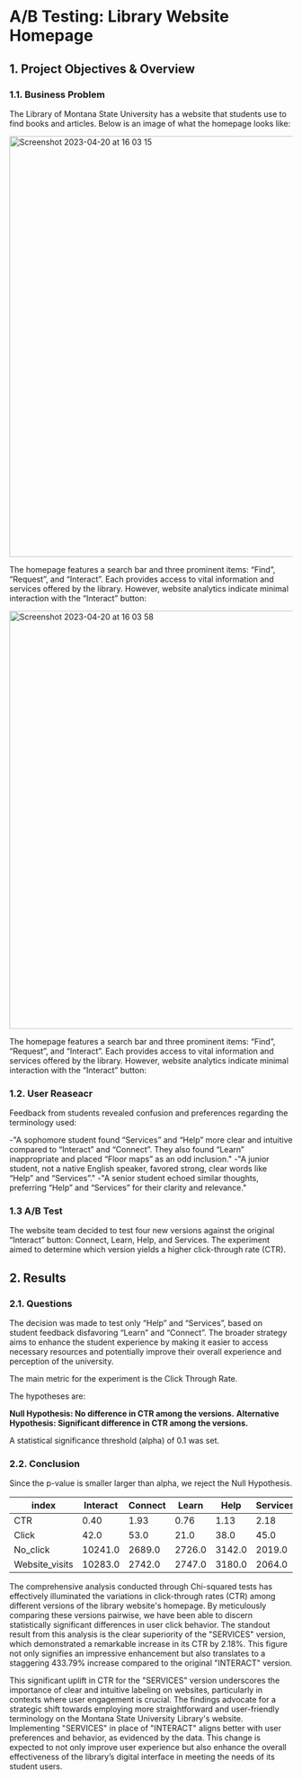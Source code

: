 # A/B Testing: Library Website Homepage

## 1. Project Objectives & Overview

### 1.1. Business Problem

The Library of Montana State University has a website that students use to find books and articles. Below is an image of what the homepage looks like:

<img width="749" alt="Screenshot 2023-04-20 at 16 03 15" src="https://user-images.githubusercontent.com/120720780/233407298-dc314f9a-38c0-4c5d-8f35-387cc6d241ce.png">

The homepage features a search bar and three prominent items: “Find”, “Request”, and “Interact”. Each provides access to vital information and services offered by the library. However, website analytics indicate minimal interaction with the “Interact” button:

<img width="744" alt="Screenshot 2023-04-20 at 16 03 58" src="https://user-images.githubusercontent.com/120720780/233407499-c41369f6-cd82-476a-9e17-c3612d5dd279.png">

The homepage features a search bar and three prominent items: “Find”, “Request”, and “Interact”. Each provides access to vital information and services offered by the library. However, website analytics indicate minimal interaction with the “Interact” button:

### 1.2. User Reaseacr

Feedback from students revealed confusion and preferences regarding the terminology used:

-"A sophomore student found “Services” and “Help” more clear and intuitive compared to “Interact” and “Connect”. They also found “Learn” inappropriate and placed “Floor maps” as an odd inclusion."
-"A junior student, not a native English speaker, favored strong, clear words like “Help” and “Services”."
-"A senior student echoed similar thoughts, preferring “Help” and “Services” for their clarity and relevance."

### 1.3 A/B Test

The website team decided to test four new versions against the original “Interact” button: Connect, Learn, Help, and Services. The experiment aimed to determine which version yields a higher click-through rate (CTR).

## 2. Results

### 2.1. Questions

The decision was made to test only “Help” and “Services”, based on student feedback disfavoring “Learn” and “Connect”. The broader strategy aims to enhance the student experience by making it easier to access necessary resources and potentially improve their overall experience and perception of the university.

The main metric for the experiment is the Click Through Rate.

The hypotheses are:
    
 **Null Hypothesis: No difference in CTR among the versions.**
 **Alternative Hypothesis: Significant difference in CTR among the versions.**

A statistical significance threshold (alpha) of 0.1 was set.


### 2.2. Conclusion

Since the p-value is smaller larger than alpha, we reject the Null Hypothesis.

|index|Interact|Connect|Learn|Help|Services|
|---|---|---|---|---|---|
|CTR|0\.40|1\.93|0\.76|1\.13|2\.18|
|Click|42\.0|53\.0|21\.0|38\.0|45\.0|
|No\_click|10241\.0|2689\.0|2726\.0|3142\.0|2019\.0|
|Website\_visits|10283\.0|2742\.0|2747\.0|3180\.0|2064\.0|

The comprehensive analysis conducted through Chi-squared tests has effectively illuminated the variations in click-through rates (CTR) among different versions of the library website's homepage. By meticulously comparing these versions pairwise, we have been able to discern statistically significant differences in user click behavior. The standout result from this analysis is the clear superiority of the "SERVICES" version, which demonstrated a remarkable increase in its CTR by 2.18%. This figure not only signifies an impressive enhancement but also translates to a staggering 433.79% increase compared to the original "INTERACT" version.

This significant uplift in CTR for the "SERVICES" version underscores the importance of clear and intuitive labeling on websites, particularly in contexts where user engagement is crucial. The findings advocate for a strategic shift towards employing more straightforward and user-friendly terminology on the Montana State University Library's website. Implementing "SERVICES" in place of "INTERACT" aligns better with user preferences and behavior, as evidenced by the data. This change is expected to not only improve user experience but also enhance the overall effectiveness of the library’s digital interface in meeting the needs of its student users.
